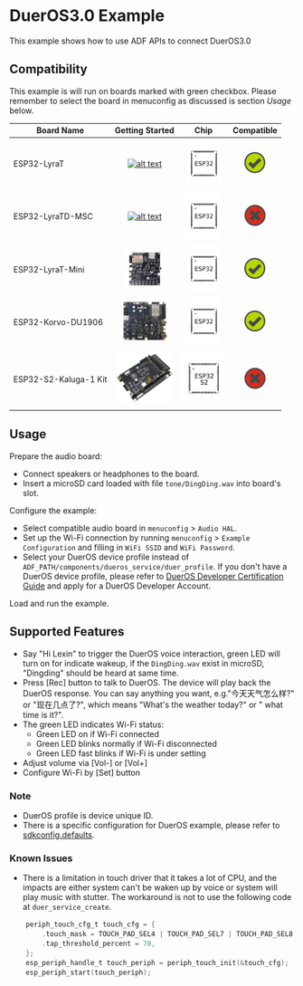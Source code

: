 # DuerOS3.0 Example

This example shows how to use ADF APIs to connect DuerOS3.0

## Compatibility

This example is will run on boards marked with green checkbox. Please remember to select the board in menuconfig as discussed is section *Usage* below.

| Board Name | Getting Started | Chip | Compatible |
|-------------------|:--------------------------------------------------------------------------------------------------------------------------------------------------------------------------------------------:|:--------------------------------------------------------------------:|:-----------------------------------------------------------------:|
| ESP32-LyraT | [![alt text](../../docs/_static/esp32-lyrat-v4.3-side-small.jpg "ESP32-LyraT")](https://docs.espressif.com/projects/esp-adf/en/latest/get-started/get-started-esp32-lyrat.html) | <img src="../../docs/_static/ESP32.svg" height="85" alt="ESP32"> | ![alt text](../../docs/_static/yes-button.png "Compatible") |
| ESP32-LyraTD-MSC | [![alt text](../../docs/_static/esp32-lyratd-msc-v2.2-small.jpg "ESP32-LyraTD-MSC")](https://docs.espressif.com/projects/esp-adf/en/latest/get-started/get-started-esp32-lyratd-msc.html) | <img src="../../docs/_static/ESP32.svg" height="85" alt="ESP32"> | ![alt text](../../docs/_static/no-button.png "Compatible") |
| ESP32-LyraT-Mini | [![alt text](../../docs/_static/esp32-lyrat-mini-v1.2-small.jpg "ESP32-LyraT-Mini")](https://docs.espressif.com/projects/esp-adf/en/latest/get-started/get-started-esp32-lyrat-mini.html) | <img src="../../docs/_static/ESP32.svg" height="85" alt="ESP32"> | ![alt text](../../docs/_static/yes-button.png "Compatible") |
| ESP32-Korvo-DU1906 | [![alt text](../../docs/_static/esp32-korvo-du1906-v1.1-small.jpg "ESP32-Korvo-DU1906")](https://docs.espressif.com/projects/esp-adf/en/latest/get-started/get-started-esp32-korvo-du1906.html) | <img src="../../docs/_static/ESP32.svg" height="85" alt="ESP32"> | ![alt text](../../docs/_static/yes-button.png "Compatible") |
| ESP32-S2-Kaluga-1 Kit | [![alt text](../../docs/_static/esp32-s2-kaluga-1-kit-small.png "ESP32-S2-Kaluga-1 Kit")](https://docs.espressif.com/projects/esp-idf/en/latest/esp32s2/hw-reference/esp32s2/user-guide-esp32-s2-kaluga-1-kit.html) | <img src="../../docs/_static/ESP32-S2.svg" height="100" alt="ESP32-S2"> | ![alt text](../../docs/_static/no-button.png "Compatible") |


## Usage

Prepare the audio board:

- Connect speakers or headphones to the board.
- Insert a microSD card loaded with file `tone/DingDing.wav` into board's slot.

Configure the example:

- Select compatible audio board in `menuconfig` > `Audio HAL`.
- Set up the Wi-Fi connection by running `menuconfig` > `Example Configuration` and filling in `WiFi SSID` and `WiFi Password`.
- Select your DuerOS device profile instead of `ADF_PATH/components/dueros_service/duer_profile`. If you don't have a DuerOS device profile, please refer to [DuerOS Developer Certification Guide](https://dueros.baidu.com/didp/doc/overall/console-guide_markdown) and apply for a DuerOS Developer Account.

Load and run the example.


## Supported Features

- Say "Hi Lexin" to trigger the DuerOS voice interaction, green LED will turn on for indicate wakeup, if the `DingDing.wav` exist in microSD, "Dingding" should be heard at same time.
- Press [Rec] button to talk to DuerOS. The device will play back the DuerOS response. You can say anything you want, e.g."今天天气怎么样?" or "现在几点了?", which means "What's the weather today?" or " what time is it?".
- The green LED indicates Wi-Fi status:
    - Green LED on if Wi-Fi connected
    - Green LED blinks normally if Wi-Fi disconnected
    - Green LED fast blinks if Wi-Fi is under setting
- Adjust volume via [Vol-] or [Vol+]
- Configure Wi-Fi by [Set] button

### Note

- DuerOS profile is device unique ID.
- There is a specific configuration for DuerOS example, please refer to [sdkconfig.defaults](sdkconfig.defaults).

### Known Issues

- There is a limitation in touch driver that it takes a lot of CPU, and the impacts are either system can't be waken up by voice or system will play music with stutter. The workaround is not to  use the following code at `duer_service_create`.

```c
    periph_touch_cfg_t touch_cfg = {
        .touch_mask = TOUCH_PAD_SEL4 | TOUCH_PAD_SEL7 | TOUCH_PAD_SEL8 | TOUCH_PAD_SEL9,
        .tap_threshold_percent = 70,
    };
    esp_periph_handle_t touch_periph = periph_touch_init(&touch_cfg);
    esp_periph_start(touch_periph);
```
